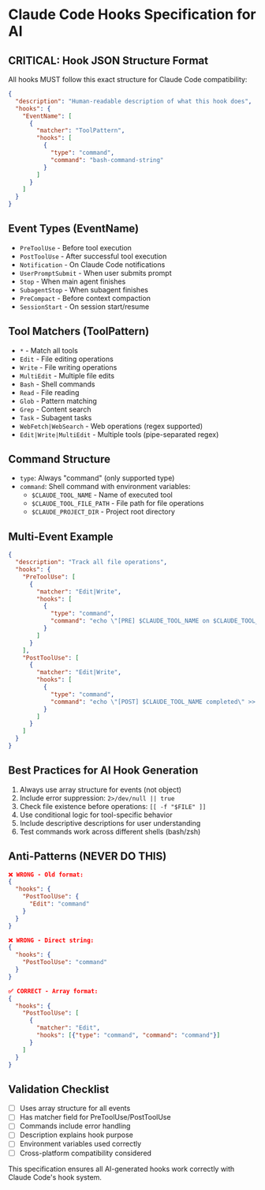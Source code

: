 # Claude Code Hooks Specification for AI

## CRITICAL: Hook JSON Structure Format

All hooks MUST follow this exact structure for Claude Code compatibility:

```json
{
  "description": "Human-readable description of what this hook does",
  "hooks": {
    "EventName": [
      {
        "matcher": "ToolPattern",
        "hooks": [
          {
            "type": "command",
            "command": "bash-command-string"
          }
        ]
      }
    ]
  }
}
```

## Event Types (EventName)
- `PreToolUse` - Before tool execution
- `PostToolUse` - After successful tool execution  
- `Notification` - On Claude Code notifications
- `UserPromptSubmit` - When user submits prompt
- `Stop` - When main agent finishes
- `SubagentStop` - When subagent finishes
- `PreCompact` - Before context compaction
- `SessionStart` - On session start/resume

## Tool Matchers (ToolPattern)
- `*` - Match all tools
- `Edit` - File editing operations
- `Write` - File writing operations
- `MultiEdit` - Multiple file edits
- `Bash` - Shell commands
- `Read` - File reading
- `Glob` - Pattern matching
- `Grep` - Content search
- `Task` - Subagent tasks
- `WebFetch|WebSearch` - Web operations (regex supported)
- `Edit|Write|MultiEdit` - Multiple tools (pipe-separated regex)

## Command Structure
- `type`: Always "command" (only supported type)
- `command`: Shell command with environment variables:
  - `$CLAUDE_TOOL_NAME` - Name of executed tool
  - `$CLAUDE_TOOL_FILE_PATH` - File path for file operations
  - `$CLAUDE_PROJECT_DIR` - Project root directory

## Multi-Event Example
```json
{
  "description": "Track all file operations",
  "hooks": {
    "PreToolUse": [
      {
        "matcher": "Edit|Write",
        "hooks": [
          {
            "type": "command", 
            "command": "echo \"[PRE] $CLAUDE_TOOL_NAME on $CLAUDE_TOOL_FILE_PATH\" >> ~/.claude/activity.log"
          }
        ]
      }
    ],
    "PostToolUse": [
      {
        "matcher": "Edit|Write",
        "hooks": [
          {
            "type": "command",
            "command": "echo \"[POST] $CLAUDE_TOOL_NAME completed\" >> ~/.claude/activity.log"
          }
        ]
      }
    ]
  }
}
```

## Best Practices for AI Hook Generation
1. Always use array structure for events (not object)
2. Include error suppression: `2>/dev/null || true`
3. Check file existence before operations: `[[ -f "$FILE" ]]`
4. Use conditional logic for tool-specific behavior
5. Include descriptive descriptions for user understanding
6. Test commands work across different shells (bash/zsh)

## Anti-Patterns (NEVER DO THIS)
```json
❌ WRONG - Old format:
{
  "hooks": {
    "PostToolUse": {
      "Edit": "command"
    }
  }
}

❌ WRONG - Direct string:
{
  "hooks": {
    "PostToolUse": "command"
  }
}

✅ CORRECT - Array format:
{
  "hooks": {
    "PostToolUse": [
      {
        "matcher": "Edit",
        "hooks": [{"type": "command", "command": "command"}]
      }
    ]
  }
}
```

## Validation Checklist
- [ ] Uses array structure for all events
- [ ] Has matcher field for PreToolUse/PostToolUse
- [ ] Commands include error handling
- [ ] Description explains hook purpose
- [ ] Environment variables used correctly
- [ ] Cross-platform compatibility considered

This specification ensures all AI-generated hooks work correctly with Claude Code's hook system.